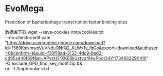 # EvoMega
Prediction of bacteriophage transcription factor binding sites


数据库下载
wget --save-cookies /tmp/cookies.txt \
     --no-check-certificate \
     "https://drive.usercontent.google.com/download?id=1569KsNmwhVuVNduQNfQ2_KLWx1v_fqGo&export=download&authuser=0&confirm=t&uuid=f30f18ad-3133-4dc9-bed3-cd95a448f69f&at=APvzH3rXKE6IjUztvq4HwPbot34Y:1734682290410" \
     -O exclude_GPD_find_key_motif.zip && \
     rm -f /tmp/cookies.txt
